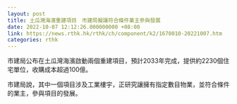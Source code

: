 ```yaml
---
layout: post
title: 土瓜灣海濱重建項目　市建局擬讓符合條件業主參與發展
date: 2022-10-07 12:12:26.000000000 +08:00
link: https://news.rthk.hk/rthk/ch/component/k2/1670010-20221007.htm
categories: rthk
---
```


市建局公布在土瓜灣海濱啟動兩個重建項目，預計2033年完成，提供約2230個住宅單位，收購成本超過100億。

市建局說，其中一個項目涉及工業樓宇，正研究讓擁有指定數目物業，並符合條件的業主，參與項目的發展。
